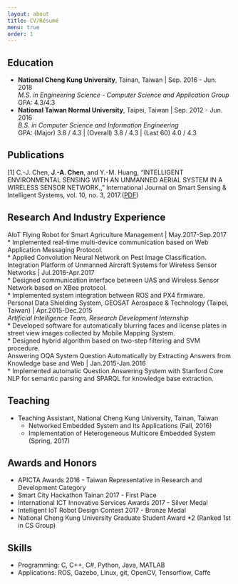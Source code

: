 ```yaml
---
layout: about
title: CV/Résumé
menu: true
order: 1
---
```


## Education
* **National Cheng Kung University**, Tainan, Taiwan | Sep. 2016 - Jun. 2018<br/>
*M.S. in Engineering Science - Computer Science and Application Group*<br/>
GPA: 4.3/4.3
* **National Taiwan Normal University**, Taipei, Taiwan | Sep. 2012 - Jun. 2016<br/>
*B.S. in Computer Science and Information Engineering*<br/>
GPA: (Major) 3.8 / 4.3 | (Overall) 3.8 / 4.3 | (Last 60) 4.0 / 4.3

## Publications
[1] C.-J. Chen, **J.-A. Chen**, and Y.-M. Huang, “INTELLIGENT ENVIRONMENTAL SENSING WITH AN UNMANNED AERIAL SYSTEM IN A WIRELESS SENSOR NETWORK.,” International Journal on Smart Sensing & Intelligent Systems, vol. 10, no. 3, 2017.([PDF](http://s2is.org/Issues/v10/n3/papers/paper10.pdf))

## Research And Industry Experience
AIoT Flying Robot for Smart Agriculture Management | May.2017-Sep.2017<br/>
	* Implemented real-time multi-device communication based on Web Application Messaging Protocol.<br/>
	* Applied Convolution Neural Network on Pest Image Classification.<br/>
Integration Platform of Unmanned Aircraft Systems for Wireless Sensor Networks | Jul.2016-Apr.2017<br/>
	* Designed communication interface between UAS and Wireless Sensor Network based on XBee protocol.<br/>
	* Implemented system integration between ROS and PX4 firmware.<br/>
Personal Data Shielding System, GEOSAT Aerospace & Technology (Taipei, Taiwan) | Apr.2015-Dec.2015<br/>
*Artificial Intelligence Team, Research Development Internship*<br/>
	* Developed software for automatically blurring faces and license plates in street view images collected by Mobile Mapping System.<br/>
	* Designed hybrid algorithm based on two-step filtering and SVM procedure.<br/>
Answering OQA System Question Automatically by Extracting Answers from Knowledge base and Web | Jan.2015-Jan.2016<br/>
	* Implemented automatic Question Answering System with Stanford Core NLP for semantic parsing and SPARQL for knowledge base extraction.
	
## Teaching
* Teaching Assistant, National Cheng Kung University, Tainan, Taiwan<br/>
	* Networked Embedded System and Its Applications (Fall, 2016)
	* Implementation of Heterogeneous Multicore Embedded System (Spring, 2017)

## Awards and Honors
* APICTA Awards 2016 - Taiwan Representative in Research and Development Category
* Smart City Hackathon Tainan 2017 - First Place 
* International ICT Innovative Services Awards 2017 - Silver Medal
* Intelligent IoT Robot Design Contest 2017 - Bronze Medal
* National Cheng Kung University Graduate Student Award *2 (Ranked 1st in CS Group)


## Skills
* Programming: C, C++, C#, Python, Java, MATLAB
* Applications: ROS, Gazebo, Linux, git, OpenCV, Tensorflow, Caffe
